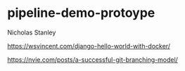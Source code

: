 # pipeline-demo-protoype
Nicholas Stanley

https://wsvincent.com/django-hello-world-with-docker/

https://nvie.com/posts/a-successful-git-branching-model/

